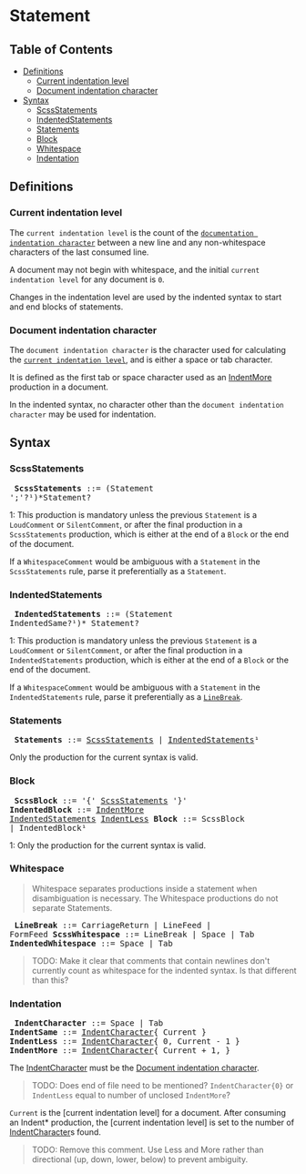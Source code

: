 # Statement

## Table of Contents

* [Definitions](#definitions)
  * [Current indentation level](#current-indentation-level)
  * [Document indentation character](#document-indentation-character)
* [Syntax](#syntax)
  * [ScssStatements](#scssstatements)
  * [IndentedStatements](#indentedstatements)
  * [Statements](#statements)
  * [Block](#block)
  * [Whitespace](#whitespace)
  * [Indentation](#indentation)

## Definitions

### Current indentation level

The `current indentation level` is the count of the [`documentation indentation character`] between a new line and any non-whitespace characters of the last consumed line.

A document may not begin with whitespace, and the initial `current indentation level` for any document is `0`.

Changes in the indentation level are used by the indented syntax to start and end blocks of statements.

[`documentation indentation character`]: #document-indentation-character

### Document indentation character

The `document indentation character` is the character used for calculating the [`current indentation level`], and is either a space or tab character.

[`current indentation level`]: #current-indentation-level

It is defined as the first tab or space character used as an [IndentMore] production in a document.

In the indented syntax, no character other than the `document indentation character` may be used for indentation.

## Syntax

### ScssStatements

<x><pre>
**ScssStatements**      ::= (Statement ';'?¹)*Statement?
</pre></x>

1: This production is mandatory unless the previous `Statement` is a
`LoudComment` or `SilentComment`, or after the final production in a
`ScssStatements` production, which is either at the end of a `Block` or the end
of the document.

If a `WhitespaceComment` would be ambiguous with a `Statement` in the
`ScssStatements` rule, parse it preferentially as a `Statement`.

[`LineBreak`]: #whitespace

### IndentedStatements

<x><pre>
**IndentedStatements**  ::= (Statement IndentedSame?¹)* Statement?
</pre></x>

1: This production is mandatory unless the previous `Statement` is a
`LoudComment` or `SilentComment`, or after the final production in a
`IndentedStatements` production, which is either at the end of a `Block` or the
end of the document.

If a `WhitespaceComment` would be ambiguous with a `Statement` in the `IndentedStatements` rule, parse it preferentially as a [`LineBreak`].

### Statements

<x><pre>
**Statements**          ::= [ScssStatements] | [IndentedStatements]¹
</pre></x>

[ScssStatements]: #scssstatements
[IndentedStatements]: #indentedstatements

Only the production for the current syntax is valid.

### Block

<x><pre>
**ScssBlock**      ::= '{' [ScssStatements] '}'
**IndentedBlock**  ::= [IndentMore] [IndentedStatements] [IndentLess]
**Block**          ::= ScssBlock | IndentedBlock¹
</pre></x>

[IndentMore]: #indentation
[IndentLess]: #indentation

1: Only the production for the current syntax is valid.

### Whitespace

> Whitespace separates productions inside a statement when disambiguation is
> necessary. The Whitespace productions do not separate Statements.

<x><pre>
**LineBreak**               ::= CarriageReturn | LineFeed | FormFeed
**ScssWhitespace**          ::= LineBreak | Space | Tab
**IndentedWhitespace**      ::= Space | Tab
</pre></x>

> TODO: Make it clear that comments that contain newlines don't currently count
> as whitespace for the indented syntax. Is that different than this?

### Indentation

<x><pre>
**IndentCharacter**         ::= Space | Tab
**IndentSame**              ::= [IndentCharacter]{ Current }
**IndentLess**              ::= [IndentCharacter]{ 0, Current - 1 }
**IndentMore**              ::= [IndentCharacter]{ Current + 1, }
</pre></x>

[IndentCharacter]: #whitespace

The [IndentCharacter] must be the [Document indentation character].

> TODO: Does end of file need to be mentioned? `IndentCharacter{0}` or `IndentLess` equal to number of unclosed `IndentMore`?

[Document indentation character]: #document-indentation-character

`Current` is the [current indentation level] for a document. After consuming an Indent* production, the [current indentation level] is set to the number of [IndentCharacter]s found.

> TODO: Remove this comment.
> Use Less and More rather than directional (up, down, lower, below) to prevent
> ambiguity.

